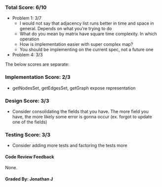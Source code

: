 ### Total Score: 6/10
- Problem 1: 3/7
    - I would not say that adjacency list runs better in time and space in general. Depends on what you're trying to do
    - What do you mean by matrix have square time complexity. In which operation
    - How is implementation easier with super complex map?
    - You should be implementing on the current spec, not a future one
- Problem 4: 3/3

The below scores are separate:

### Implementation Score: 2/3
- getNodesSet, getEdgesSet, getGraph expose representation

### Design Score: 3/3
- Consider consolidating the fields that you have. The more field you have, the more likely some error is gonna occur (ex. forgot to update one of the fields)

### Testing Score: 3/3
- Consider adding more tests and factoring the tests more

#### Code Review Feedback

None.

#### Graded By: Jonathan J